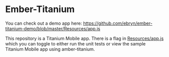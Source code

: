 # Ember-Titanium

You can check out a demo app here: https://github.com/ebryn/ember-titanium-demo/blob/master/Resources/app.js

This repository is a Titanium Mobile app. There is a flag in [Resources/app.js](https://github.com/ebryn/ember-titanium/blob/master/Resources/app.js) which you can toggle to either run the unit tests or view the sample Titanium Mobile app using amber-titanium.